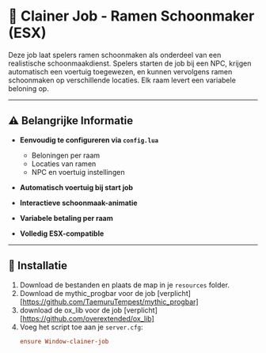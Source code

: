 # 🧼 Clainer Job - Ramen Schoonmaker (ESX)

Deze job laat spelers ramen schoonmaken als onderdeel van een realistische schoonmaakdienst. Spelers starten de job bij een NPC, krijgen automatisch een voertuig toegewezen, en kunnen vervolgens ramen schoonmaken op verschillende locaties. Elk raam levert een variabele beloning op.

---

## ⚠️ Belangrijke Informatie

- **Eenvoudig te configureren via `config.lua`**
  - Beloningen per raam
  - Locaties van ramen
  - NPC en voertuig instellingen

- **Automatisch voertuig bij start job**
- **Interactieve schoonmaak-animatie**
- **Variabele betaling per raam**
- **Volledig ESX-compatible**

---

## 🔧 Installatie

1. Download de bestanden en plaats de map in je `resources` folder.
2. Download de mythic_progbar voor de job [verplicht] [https://github.com/TaemuruTempest/mythic_progbar]
3. download de ox_lib voor de job [verplicht] [https://github.com/overextended/ox_lib]
4. Voeg het script toe aan je `server.cfg`:
   ```cfg
   ensure Window-clainer-job
